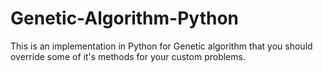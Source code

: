 # Genetic-Algorithm-Python
This is an implementation in Python for Genetic algorithm that you should override some of it's methods for your custom problems.
